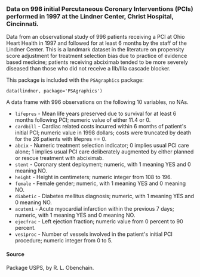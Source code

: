 ### Data on 996 initial Percutaneous Coronary Interventions (PCIs) performed in 1997 at the Lindner Center, Christ Hospital, Cincinnati.

Data from an observational study of 996 patients receiving a PCI at Ohio Heart Health in 1997 and followed for at least 6 months by the staff of the Lindner Center. This is a landmark dataset in the literature on propensity score adjustment for treatment selection bias due to practice of evidence based medicine; patients receiving abciximab tended to be more severely diseased than those who did not receive a IIb/IIIa cascade blocker.

This package is included with the `PSAgraphics` package:

```
data(lindner, package='PSAgraphics')
```

A data frame with 996 observations on the following 10 variables, no NAs.

* `lifepres` - Mean life years preserved due to survival for at least 6 months following PCI; numeric value of either 11.4 or 0.
* `cardbill` - Cardiac related costs incurred within 6 months of patient's initial PCI; numeric value in 1998 dollars; costs were truncated by death for the 26 patients with lifepres == 0.
* `abcix` - Numeric treatment selection indicator; 0 implies usual PCI care alone; 1 implies usual PCI care deliberately augmented by either planned or rescue treatment with abciximab.
* `stent` - Coronary stent deployment; numeric, with 1 meaning YES and 0 meaning NO.
* `height` - Height in centimeters; numeric integer from 108 to 196.
* `female` - Female gender; numeric, with 1 meaning YES and 0 meaning NO.
* `diabetic` - Diabetes mellitus diagnosis; numeric, with 1 meaning YES and 0 meaning NO.
* `acutemi` - Acute myocardial infarction within the previous 7 days; numeric, with 1 meaning YES and 0 meaning NO.
* `ejecfrac` - Left ejection fraction; numeric value from 0 percent to 90 percent.
* `ves1proc` - Number of vessels involved in the patient's initial PCI procedure; numeric integer from 0 to 5.

#### Source

Package USPS, by R. L. Obenchain.
